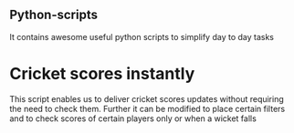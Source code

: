 ## Python-scripts
It contains awesome useful python scripts to simplify day to day tasks


# Cricket scores instantly 
This script enables us to deliver cricket scores updates without requiring the need to check them.
Further it can be modified to place certain filters and to check scores of certain players only or when a wicket falls
